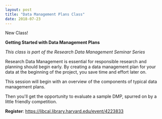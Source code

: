 ```yaml
---
layout: post
title: "Data Management Plans Class"
date: 2018-07-23
---
```

New Class!
<p><b>Getting Started with Data Management Plans</b></p>
<p><i>This class is part of the Research Data Management Seminar Series</i></p>

<p>Research Data Management is essential for responsible research and planning should begin early. By creating a data management plan for your data at the beginning of the project, you save time and effort later on.</p>

<p>This session will begin with an overview of the components of typical data management plans.</p>

<p>Then you'll get the opportunity to evaluate a sample DMP, spurred on by a little friendly competition.</p>

<p><b>Register</b>: <a href="https://libcal.library.harvard.edu/event/4223833">https://libcal.library.harvard.edu/event/4223833</a></p>

